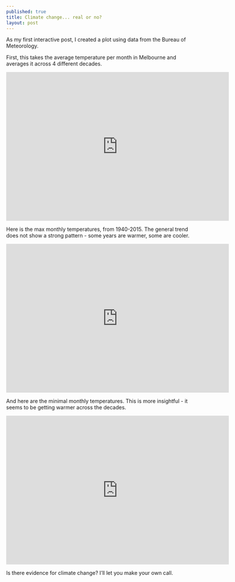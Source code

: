 ```yaml
---
published: true
title: Climate change... real or no?
layout: post
---
```

As my first interactive post, I created a plot using data from the Bureau of Meteorology.  

First, this takes the average temperature per month in Melbourne and averages it across 4 different decades.

<iframe width="600" height="400" frameborder="0" scrolling="no" src="https://plot.ly/~pkern001/1.embed"></iframe>

Here is the max monthly temperatures, from 1940-2015. The general trend does not show a strong pattern - some years are warmer, some are cooler.

<iframe width="600" height="400" frameborder="0" scrolling="no" src="https://plot.ly/~pkern001/4.embed"></iframe>

And here are the minimal monthly temperatures. This is more insightful - it seems to be getting warmer across the decades. 

<iframe width="600" height="400" frameborder="0" scrolling="no" src="https://plot.ly/~pkern001/5.embed"></iframe>

Is there evidence for climate change? I’ll let you make your own call.